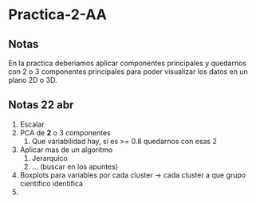 # Practica-2-AA


## Notas
En la practica deberiamos aplicar componentes principales y quedarnos con 2 o 3 componentes principales para poder visualizar los datos en un plano 2D o 3D.

## Notas 22 abr

1) Escalar
2) PCA de **2** o 3 componentes
   1) Que variabilidad hay, si es >= 0.8 quedarnos con esas 2
3) Aplicar mas de un algoritmo
   1) Jerarquico
   2) ... (buscar en los apuntes)
4) Boxplots para variables por cada cluster -> cada cluster a que grupo cientifico identifica
5) 